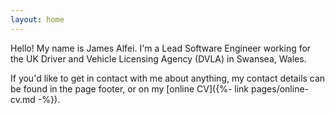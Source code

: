 ```yaml
---
layout: home
---
```


Hello! My name is James Alfei. I'm a Lead Software Engineer working for the UK Driver and Vehicle 
Licensing Agency (DVLA) in Swansea, Wales.

If you'd like to get in contact with me about anything, my contact details can be found
in the page footer, or on my [online CV]({%- link pages/online-cv.md -%}).
